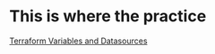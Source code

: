# This is where the practice
[Terraform Variables and Datasources](https://github.com/sudheer71/terraform-on-aws-ec2/blob/main/04-Terraform-Variables-and-Datasources/README.md)
